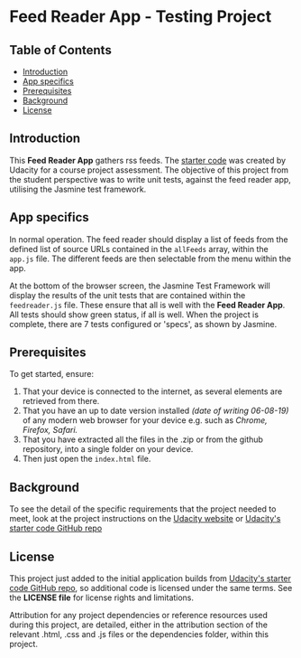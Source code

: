 # Feed Reader App - Testing Project

## Table of Contents

* [Introduction](#introduction)
* [App specifics](#app-specifics)
* [Prerequisites](#prerequisites)
* [Background](#background)
* [License](#license)

## Introduction

This **Feed Reader App** gathers rss feeds. The [starter code](https://github.com/udacity/frontend-nanodegree-feedreader) was created by Udacity for a course project assessment.  The objective of this project from the student perspective was to write unit tests, against the feed reader app, utilising the Jasmine test framework.


## App specifics

In normal operation. The feed reader should display a list of feeds from the defined list of source URLs contained in the `allFeeds` array, within the `app.js` file. The different feeds are then selectable from the menu within the app.

At the bottom of the browser screen, the Jasmine Test Framework will display the results of the unit tests that are contained within the `feedreader.js` file. These ensure that all is well with the **Feed Reader App**.
All tests should show green status, if all is well. When the project is complete, there are 7 tests configured or 'specs', as shown by Jasmine.

## Prerequisites

To get started, ensure:
1. That your device is connected to the internet, as several elements are retrieved from there.
2. That you have an up to date version installed _(date of writing 06-08-19)_ of any modern web browser for your device e.g. such as _Chrome, Firefox, Safari._
3. That you have extracted all the files in the .zip or from the github repository, into a single folder on your device.
4. Then just open the `index.html` file.

## Background

To see the detail of the specific requirements that the project needed to meet, look at the project instructions on the [Udacity website](https://classroom.udacity.com/) or
[Udacity's starter code GitHub repo](https://github.com/udacity/frontend-nanodegree-feedreader)

## License

This project just added to the initial application builds from [Udacity's starter code GitHub repo](https://github.com/udacity/frontend-nanodegree-feedreader), so additional code is licensed under the same terms. See the **LICENSE file** for license rights and limitations.

Attribution for any project dependencies or reference resources used during this project, are detailed, either in the attribution section of the relevant .html, .css and .js files or the dependencies folder, within this project.
